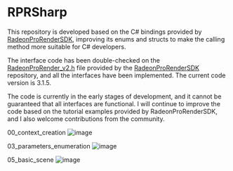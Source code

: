 # RPRSharp

This repository is developed based on the C# bindings provided by [RadeonProRenderSDK](https://github.com/GPUOpen-LibrariesAndSDKs/RadeonProRenderSDK), improving its enums and structs to make the calling method more suitable for C# developers.

The interface code has been double-checked on the [RadeonProRender_v2.h](https://github.com/GPUOpen-LibrariesAndSDKs/RadeonProRenderSDK/blob/master/RadeonProRender/inc/RadeonProRender_v2.h) file provided by the [RadeonProRenderSDK](https://github.com/GPUOpen-LibrariesAndSDKs/RadeonProRenderSDK) repository, and all the interfaces have been implemented. The current code version is 3.1.5.

The code is currently in the early stages of development, and it cannot be guaranteed that all interfaces are functional. I will continue to improve the code based on the tutorial examples provided by RadeonProRenderSDK, and I also welcome contributions from the community.

00_context_creation
![image](https://github.com/qian-o/RPRSharp/assets/84434846/3084c96a-a7fc-4ac7-8915-b9797adef36d)

03_parameters_enumeration
![image](https://github.com/qian-o/RPRSharp/assets/84434846/1c9e8958-4cd1-4376-bf73-7ea14e6833be)

05_basic_scene
![image](https://github.com/qian-o/RPRSharp/assets/84434846/8439dc86-3a8b-4ea2-83e1-9d0e367f01e2)
